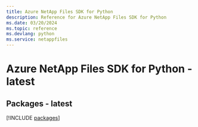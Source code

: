 ```yaml
---
title: Azure NetApp Files SDK for Python
description: Reference for Azure NetApp Files SDK for Python
ms.date: 03/20/2024
ms.topic: reference
ms.devlang: python
ms.service: netappfiles
---
```

# Azure NetApp Files SDK for Python - latest
## Packages - latest
[!INCLUDE [packages](netapp-files-index.md)]